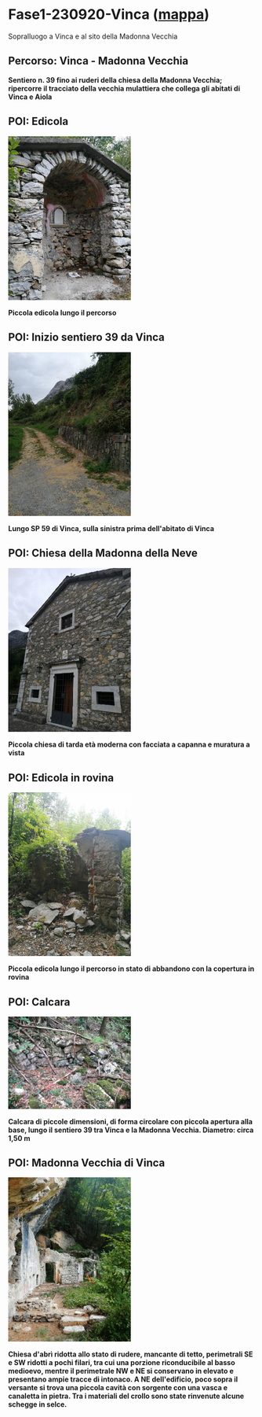 # Fase1-230920-Vinca ([mappa](https://umap.openstreetmap.fr/it/map/fase1-230920-vinca_1066535?scaleControl=false&miniMap=false&scrollWheelZoom=false&zoomControl=true&editMode=disabled&moreControl=true&searchControl=null&tilelayersControl=null&embedControl=null&datalayersControl=true&onLoadPanel=none&captionBar=false&captionMenus=true))
Sopralluogo a Vinca e al sito della Madonna Vecchia
## Percorso: Vinca - Madonna Vecchia
**Sentiero n. 39 fino ai ruderi della chiesa della Madonna Vecchia; ripercorre il tracciato della vecchia mulattiera che collega gli abitati di Vinca e Aiola**
## POI: Edicola
[<img src='/vignettes/e02293be-3670-4c04-9cfa-105682e35474.jpg' width='250'/>](/vignettes/e02293be-3670-4c04-9cfa-105682e35474.jpg) 

**Piccola edicola lungo il percorso**
## POI: Inizio sentiero 39 da Vinca
[<img src='/vignettes/8c4dcff5-5fbb-4af1-af2d-6988a4e78e44.jpg' width='250'/>](/vignettes/8c4dcff5-5fbb-4af1-af2d-6988a4e78e44.jpg) 

**Lungo SP 59 di Vinca, sulla sinistra prima dell'abitato di Vinca**
## POI: Chiesa della Madonna della Neve
[<img src='/vignettes/1a13faaa-d461-4393-add9-294cce198fe8.jpg' width='250'/>](/vignettes/1a13faaa-d461-4393-add9-294cce198fe8.jpg) 

**Piccola chiesa di tarda età moderna con facciata a capanna e muratura a vista**
## POI: Edicola in rovina
[<img src='/vignettes/0abaabfa-f91d-419e-a1a7-cce9ae90249c.jpg' width='250'/>](/vignettes/0abaabfa-f91d-419e-a1a7-cce9ae90249c.jpg) 

**Piccola edicola lungo il percorso in stato di abbandono con la copertura in rovina**
## POI: Calcara
[<img src='/vignettes/zGFtLHd5.jpg' width='250'/>](/vignettes/zGFtLHd5.jpg) 

**Calcara di piccole dimensioni, di forma circolare con piccola apertura alla base, lungo il sentiero 39 tra Vinca e la Madonna Vecchia. Diametro: circa 1,50 m**
## POI: Madonna Vecchia di Vinca
[<img src='/vignettes/bJCPbNRV.jpg' width='250'/>](/vignettes/bJCPbNRV.jpg) 

**Chiesa d'abrì ridotta allo stato di rudere, mancante di tetto, perimetrali SE e SW ridotti a pochi filari, tra cui una porzione riconducibile al basso medioevo, mentre il perimetrale NW e NE si conservano in elevato e presentano ampie tracce di intonaco. A NE dell'edificio, poco sopra il versante si trova una piccola cavità con sorgente con una vasca e canaletta in pietra. Tra i materiali del crollo sono state rinvenute alcune schegge in selce.**

